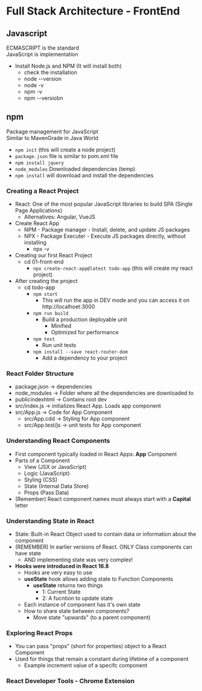 # Full Stack Architecture - FrontEnd

## Javascript
ECMASCRIPT is the standard  
JavaScript is implementation  


* Install Node.js and NPM (It will install both)
  * check the installation
  * node --version
  * node -v
  * npm -v
  * npm --versiobn


## npm
Package management for JavaScript  
Similar to MavenGrade in Java World  
* ```npm init``` (this will create a node project)
* ```package.json``` file is similar to pom.xml file
* ```npm install jquery```
* ```node_modules``` Downloaded dependencies (temp)
* ```npm install``` will download and install the dependencies


### Creating a React Project
* React: One of the most popular JavaScript libraries to build SPA (Single Page Applications)
  * Alternatives: Angular, VueJS
* Create React App
  * NPM - Package manager - Install, delete, and update JS packages
  * NPX - Package Executer - Execute JS packages directly, without installing
    * npx -v
* Creating our first React Project
  * cd 01-front-end
    * ```npx create-react-app@latest todo-app``` (this will create my react project)
* After creating the project
  * cd todo-app
    * ```npm start```
      * This will run the app in DEV mode and you can access it on http://localhoet:3000
    * ```npm run build```
      * Build a production deployable unit
        * Minified
        * Optimized for performance
    * ```npm test```
      * Run unit tests
    * ```npm install --save react-router-dom```
      * Add a dependency to your project

### React Folder Structure
* package.json -> dependencies
* node_modules -> Folder where all the dependencies are downloaded to
* publicindexhtml -> Contains root dev
* src/index.js -> initializes React App. Loads app component
* src/App.js -> Code for App Component
  * src/App.cdd -> Styling for App component
  * src/App.test/js -> unit tests for App component


### Understanding React Components
* First component typically loaded in React Apps: **App** Component
* Parts of a Component
  * View (JSX or JavaScript)
  * Logic (JavaScript)
  * Styling (CSS)
  * State (Internal Data Store)
  * Props (Pass Data)
* (Remember) React component names must always start with a **Capital** letter


### Understanding State in React
* State: Built-in React Object used to contain data or information about the component
* (REMEMBER) In earlier versions of React. ONLY Class components can have state
  * AND implementing state was very complex!
* **Hooks were introduced in React 16.8**
  * Hooks are very easy to use
  * **useState** hook allows adding state to Function Components
    * **useState** returns two things
      * 1: Current State
      * 2: A fucntion to update state
  * Each instance of component has it's own state
  * How to share state between components?
    * Move state "upwards" (to a parent component)


### Exploring React Props
* You can pass "props" (short for properties) object to a React Component
* Used for things that remain a constant during lifetime of a component
  * Example increment value of a specifc component
  

### React Developer Tools - Chrome Extension